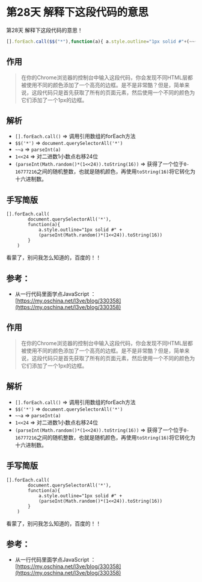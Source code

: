 #  第28天 解释下这段代码的意思

第28天 解释下这段代码的意思！

```js
[].forEach.call($$("*"),function(a){ a.style.outline="1px solid #"+(~~(Math.random()*(1<<24))).toString(16) })
```

## 作用

> 在你的Chrome浏览器的控制台中输入这段代码，你会发现不同HTML层都被使用不同的颜色添加了一个高亮的边框。是不是非常酷？但是，简单来说，这段代码只是首先获取了所有的页面元素，然后使用一个不同的颜色为它们添加了一个1px的边框。

## 解析

*   `[].forEach.call()` \=> 调用引用数组的forEach方法
*   `$$('*')` \=> `document.querySelectorAll('*')`
*   `~~a` => `parseInt(a)`
*   `1<<24` => 对二进数1小数点右移24位
*   `(parseInt(Math.random()*(1<<24)).toString(16))` => 获得了一个位于`0-16777216`之间的随机整数，也就是随机颜色，再使用`toString(16)`将它转化为十六进制数。

## 手写简版

```
[].forEach.call(
        document.querySelectorAll('*'),
        function(a){
            a.style.outline="1px solid #" +
            (parseInt(Math.random()*(1<<24)).toString(16))
        }
    )

```

看蒙了，别问我怎么知道的，百度的！！

## 参考：

*   从一行代码里面学点JavaScript ：[https://my.oschina.net/l3ve/blog/330358](https://my.oschina.net/l3ve/blog/330358)


## 作用

> 在你的Chrome浏览器的控制台中输入这段代码，你会发现不同HTML层都被使用不同的颜色添加了一个高亮的边框。是不是非常酷？但是，简单来说，这段代码只是首先获取了所有的页面元素，然后使用一个不同的颜色为它们添加了一个1px的边框。

## 解析

*   `[].forEach.call()` \=> 调用引用数组的forEach方法
*   `$$('*')` \=> `document.querySelectorAll('*')`
*   `~~a` => `parseInt(a)`
*   `1<<24` => 对二进数1小数点右移24位
*   `(parseInt(Math.random()*(1<<24)).toString(16))` => 获得了一个位于`0-16777216`之间的随机整数，也就是随机颜色，再使用`toString(16)`将它转化为十六进制数。

## 手写简版

```
[].forEach.call(
        document.querySelectorAll('*'),
        function(a){
            a.style.outline="1px solid #" +
            (parseInt(Math.random()*(1<<24)).toString(16))
        }
    )

```

看蒙了，别问我怎么知道的，百度的！！

## 参考：

*   从一行代码里面学点JavaScript ：[https://my.oschina.net/l3ve/blog/330358](https://my.oschina.net/l3ve/blog/330358)

